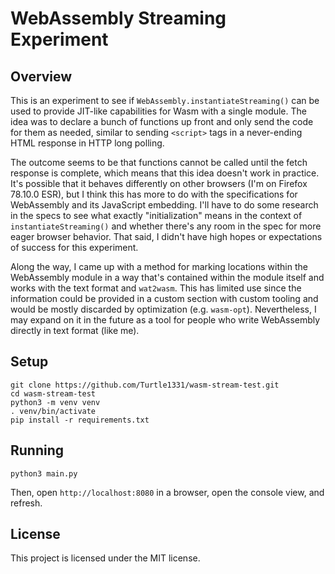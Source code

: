 # WebAssembly Streaming Experiment

## Overview

This is an experiment to see if `WebAssembly.instantiateStreaming()` can be used
to provide JIT-like capabilities for Wasm with a single module. The idea was to
declare a bunch of functions up front and only send the code for them as needed,
similar to sending `<script>` tags in a never-ending HTML response in HTTP long
polling.

The outcome seems to be that functions cannot be called until the fetch response
is complete, which means that this idea doesn't work in practice. It's possible
that it behaves differently on other browsers (I'm on Firefox 78.10.0 ESR), but
I think this has more to do with the specifications for WebAssembly and its
JavaScript embedding. I'll have to do some research in the specs to see what
exactly "initialization" means in the context of `instantiateStreaming()` and
whether there's any room in the spec for more eager browser behavior.  That
said, I didn't have high hopes or expectations of success for this experiment.

Along the way, I came up with a method for marking locations within the
WebAssembly module in a way that's contained within the module itself and works
with the text format and `wat2wasm`. This has limited use since the information
could be provided in a custom section with custom tooling and would be mostly
discarded by optimization (e.g. `wasm-opt`). Nevertheless, I may expand on it
in the future as a tool for people who write WebAssembly directly in text
format (like me).

## Setup

```
git clone https://github.com/Turtle1331/wasm-stream-test.git
cd wasm-stream-test
python3 -m venv venv
. venv/bin/activate
pip install -r requirements.txt
```

## Running

```
python3 main.py
```

Then, open `http://localhost:8080` in a browser, open the console view, and
refresh.

## License

This project is licensed under the MIT license.
